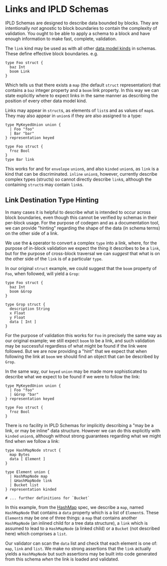 # Links and IPLD Schemas

IPLD Schemas are designed to describe data bounded by blocks. They are intentionally _not_ agnostic to block boundaries to contain the complexity of validation. You ought to be able to apply a schema to a block and have enough information to make fast, complete, validation.

The `link` kind may be used as with all other [data model kinds](./schema-kinds.md) in schemas. These define effective block boundaries. e.g.

```ipldsch
type Foo struct {
  baz Int
  boom Link
}
```

Which tells us that there exists a `map` (the default `struct` representation) that contains a `baz` integer property and a `boom` link property. In this way we can state explicitly where to expect links in the same manner as describing the position of every other data model kind.

Links may appear in `struct`s, as elements of `list`s and as values of `map`s. They may also appear in `union`s if they are also assigned to a type:

```ipldsch
type MyKeyedUnion union {
  | Foo "foo"
  | Bar "bar"
} representation keyed

type Foo struct {
  froz Bool
}
type Bar link
```

This works for and for `envelope` `union`s, and also `kinded` `union`s, as `link` is a kind that can be discriminated. `inline` `union`s, however, currently describe complex types (structs) so cannot directly describe `link`s, although the containing `struct`s may contain `link`s.

## Link Destination Type Hinting

In many cases it is helpful to describe what is intended to occur across block boundaries, even though this cannot be verified by schemas in their per-block usage. For the purpose of codegen and as a documentation tool, we can provide "hinting" regarding the shape of the data (in schema terms) on the other side of a link.

We use the **`&`** operator to convert a complex `type` into a link, where, for the purpose of in-block validation we expect the thing it describes to be a `link`, but for the purpose of cross-block traversal we can _suggest_ that what is on the other side of the `link` is of a particular `type`.

In our original `struct` example, we could suggest that the `boom` property of `Foo`, when followed, will yield a `Grop`:

```ipldsch
type Foo struct {
  baz Int
  boom &Grop
}

type Grop struct {
  description String
  x Float
  y Float
  data [ Int ]
}
```

For the purpose of validation this works for `Foo` in precisely the same way as our original example; we still expect `boom` to be a link, and such validation may be successful regardless of what might be found if the link were followed. But we are now providing a "hint" that we expect that when following the link at `boom` we should find an object that can be described by `Grop`.

In the same way, our `keyed` `union` may be made more sophisticated to describe what we expect to be found if we were to follow the link:

```ipldsch
type MyKeyedUnion union {
  | Foo "foo"
  | &Grop "bar"
} representation keyed

type Foo struct {
  froz Bool
}
```

There is no facility in IPLD Schemas for implicitly describing a "may be a link, or may be inline" data structure. However we can do this explicitly with `kinded` `union`s, although without strong guarantees regarding what we might find when we follow a link:

```ipldsch
type HashMapNode struct {
  map Bytes
  data [ Element ]
}

type Element union {
  | HashMapNode map
  | &HashMapNode link
  | Bucket list
} representation kinded

# ... further definitions for `Bucket`
```

In this example, from the [HashMap](../data-structures/hashmap.md) spec, we describe a `map`, named `HashMapNode` that contains a `data` property which is a list of `Element`s. These `Element`s may be one of three things: a `map` that contains another `HashMapNode` (an inlined child for a tree data structure), a `link` which is assumed to lead to a `HashMapNode` (a linked child) or a `Bucket` (not described here) which comprises a `list`.

Our validator can scan the `data` list and check that each element is one of: `map`, `link` and `list`. We make no strong assertions that the `link` actually yields a `HashMapNode` but such assertions may be built into code generated from this schema _when_ the link is loaded and validated.
